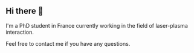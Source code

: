 ## Hi there 👋

I'm a PhD student in France currently working in the field of laser-plasma interaction.

Feel free to contact me if you have any questions.
